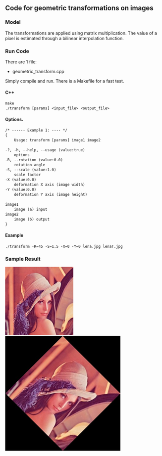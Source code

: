 ## Code for geometric transformations on images

### Model
The transformations are applied using matrix multiplication. The value of a pixel is estimated through a bilinear interpolation function.

### Run Code

There are 1 file:
* geometric_transform.cpp

Simply compile and run. There is a Makefile for a fast test.

#### C++
```
make
./transform [params] <input_file> <output_file>
```
#### Options.

	/* ------ Example 1: ---- */
	{
		Usage: transform [params] image1 image2 

	-?, -h, --help, --usage (value:true)
		options
	-R, --rotation (value:0.0)
		rotation angle
	-S, --scale (value:1.0)
		scale factor
	-X (value:0.0)
		deformation X axis (image width)
	-Y (value:0.0)
		deformation Y axis (image height)

	image1
		image (a) input
	image2
		image (b) output
	}
	
#### Example
```
./transform -R=45 -S=1.5 -X=0 -Y=0 lena.jpg lenaT.jpg
```

### Sample Result

![](lena.jpg)
![](lenaT.jpg)
